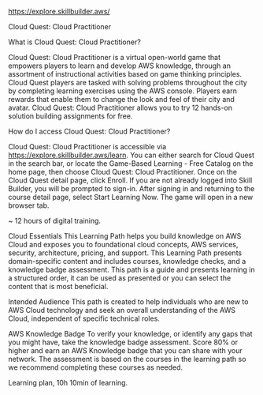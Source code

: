 https://explore.skillbuilder.aws/

Cloud Quest: Cloud Practitioner

What is Cloud Quest: Cloud Practitioner?

Cloud Quest: Cloud Practitioner is a virtual open-world game that empowers players to learn and develop AWS knowledge, through an assortment of instructional activities based on game thinking principles. Cloud Quest players are tasked with solving problems throughout the city by completing learning exercises using the AWS console. Players earn rewards that enable them to change the look and feel of their city and avatar. Cloud Quest: Cloud Practitioner allows you to try 12 hands-on solution building assignments for free.

How do I access Cloud Quest: Cloud Practitioner?

Cloud Quest: Cloud Practitioner is accessible via https://explore.skillbuilder.aws/learn. You can either search for Cloud Quest in the search bar, or locate the Game-Based Learning - Free Catalog on the home page, then choose Cloud Quest: Cloud Practitioner. Once on the Cloud Quest detail page, click Enroll. If you are not already logged into Skill Builder, you will be prompted to sign-in. After signing in and returning to the course detail page, select Start Learning Now. The game will open in a new browser tab.

~ 12 hours of digital training.


Cloud Essentials
This Learning Path helps you build knowledge on AWS Cloud and exposes you to foundational cloud concepts, AWS services, security, architecture, pricing, and support. This Learning Path presents domain-specific content and includes courses, knowledge checks, and a knowledge badge assessment. This path is a guide and presents learning in a structured order, it can be used as presented or you can select the content that is most beneficial.

Intended Audience
This path is created to help individuals who are new to AWS Cloud technology and seek an overall understanding of the AWS Cloud, independent of specific technical roles. 

AWS Knowledge Badge
To verify your knowledge, or identify any gaps that you might have, take the knowledge badge assessment. Score 80% or higher and earn an AWS Knowledge badge that you can share with your network. The assessment is based on the courses in the learning path so we recommend completing these courses as needed.

Learning plan, 10h 10min of learning.